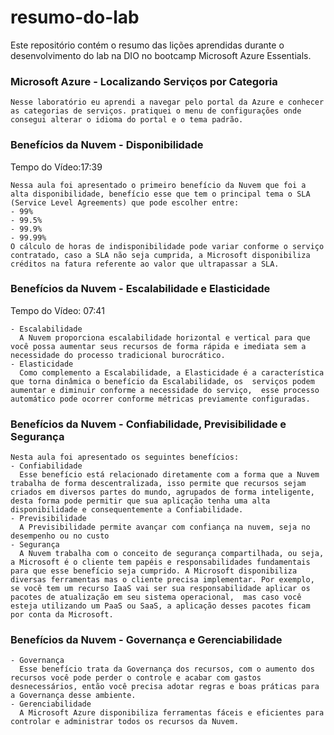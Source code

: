 # resumo-do-lab
Este repositório contém o resumo das lições aprendidas durante o desenvolvimento do lab na DIO no bootcamp Microsoft Azure Essentials.

### Microsoft Azure - Localizando Serviços por Categoria 
```
Nesse laboratório eu aprendi a navegar pelo portal da Azure e conhecer as categorias de serviços. pratiquei o menu de configurações onde consegui alterar o idioma do portal e o tema padrão.
```

### Benefícios da Nuvem - Disponibilidade 
Tempo do Vídeo:17:39
```
Nessa aula foi apresentado o primeiro benefício da Nuvem que foi a alta disponibilidade, benefício esse que tem o principal tema o SLA (Service Level Agreements) que pode escolher entre:
- 99%
- 99.5%
- 99.9%
- 99.99%
O cálculo de horas de indisponibilidade pode variar conforme o serviço contratado, caso a SLA não seja cumprida, a Microsoft disponibiliza créditos na fatura referente ao valor que ultrapassar a SLA.
```
### Benefícios da Nuvem - Escalabilidade e Elasticidade 
Tempo do Vídeo: 07:41
```
- Escalabilidade
  A Nuvem proporciona escalabilidade horizontal e vertical para que você possa aumentar seus recursos de forma rápida e imediata sem a necessidade do processo tradicional burocrático.
- Elasticidade
  Como complemento a Escalabilidade, a Elasticidade é a característica que torna dinâmica o benefício da Escalabilidade, os  serviços podem aumentar e diminuir conforme a necessidade do serviço,  esse processo automático pode ocorrer conforme métricas previamente configuradas.
```
### Benefícios da Nuvem - Confiabilidade, Previsibilidade e Segurança 
```
Nesta aula foi apresentado os seguintes benefícios:
- Confiabilidade
  Esse benefício está relacionado diretamente com a forma que a Nuvem trabalha de forma descentralizada, isso permite que recursos sejam criados em diversos partes do mundo, agrupados de forma inteligente, desta forma pode permitir que sua aplicação tenha uma alta disponibilidade e consequentemente a Confiabilidade.
- Previsibilidade
  A Previsibilidade permite avançar com confiança na nuvem, seja no desempenho ou no custo
- Segurança
  A Nuvem trabalha com o conceito de segurança compartilhada, ou seja, a Microsoft é o cliente tem papéis e responsabilidades fundamentais para que esse benefício seja cumprido. A Microsoft disponibiliza diversas ferramentas mas o cliente precisa implementar. Por exemplo,  se você tem um recurso IaaS vai ser sua responsabilidade aplicar os pacotes de atualização em seu sistema operacional,  mas caso você esteja utilizando um PaaS ou SaaS, a aplicação desses pacotes ficam por conta da Microsoft.
```
### Benefícios da Nuvem - Governança e Gerenciabilidade 
```
- Governança
  Esse benefício trata da Governança dos recursos, com o aumento dos recursos você pode perder o controle e acabar com gastos desnecessários, então você precisa adotar regras e boas práticas para a Governança desse ambiente.
- Gerenciabilidade
  A Microsoft Azure disponibiliza ferramentas fáceis e eficientes para controlar e administrar todos os recursos da Nuvem.
```
